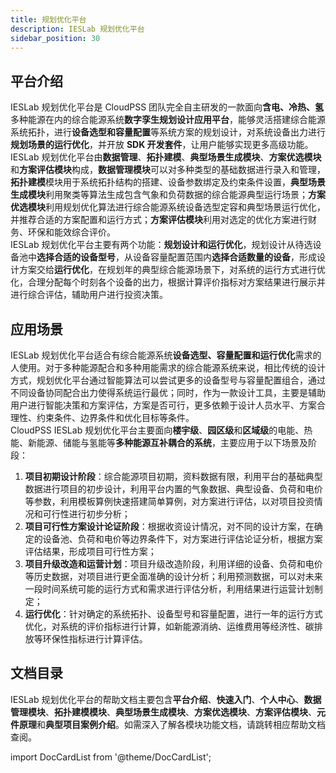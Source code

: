 ```yaml
---
title: 规划优化平台
description: IESLab 规划优化平台
sidebar_position: 30
---
```


## 平台介绍

IESLab 规划优化平台是 CloudPSS 团队完全自主研发的一款面向**含电、冷热、氢**多种能源在内的综合能源系统**数字孪生规划设计应用平台**，能够灵活搭建综合能源系统拓扑，进行**设备选型和容量配置**等系统方案的规划设计，对系统设备出力进行**规划场景的运行优化**，并开放 **SDK 开发套件**，让用户能够实现更多高级功能。  
IESLab 规划优化平台由**数据管理**、**拓扑建模**、**典型场景生成模块**、**方案优选模块**和**方案评估模块**构成，**数据管理模块**可以对多种类型的基础数据进行录入和管理，**拓扑建模**模块用于系统拓扑结构的搭建、设备参数绑定及约束条件设置，**典型场景生成模块**利用聚类等算法生成包含气象和负荷数据的综合能源典型运行场景；**方案优选模块**利用规划优化算法进行综合能源系统设备选型定容和典型场景运行优化，并推荐合适的方案配置和运行方式；**方案评估模块**利用对选定的优化方案进行财务、环保和能效综合评价。  
IESLab 规划优化平台主要有两个功能：**规划设计和运行优化**，规划设计从待选设备池中**选择合适的设备型号**，从设备容量配置范围内**选择合适数量的设备**，形成设计方案交给**运行优化**，在规划年的典型综合能源场景下，对系统的运行方式进行优化，合理分配每个时刻各个设备的出力，根据计算评价指标对方案结果进行展示并进行综合评估，辅助用户进行投资决策。

## 应用场景

IESLab 规划优化平台适合有综合能源系统**设备选型、容量配置和运行优化**需求的人使用。对于多种能源配合和多种用能需求的综合能源系统来说，相比传统的设计方式，规划优化平台通过智能算法可以尝试更多的设备型号与容量配置组合，通过不同设备协同配合出力使得系统运行最优；同时，作为一款设计工具，主要是辅助用户进行智能决策和方案评估，方案是否可行，更多依赖于设计人员水平、方案合理性、约束条件、边界条件和优化目标等条件。  
CloudPSS IESLab 规划优化平台主要面向**楼宇级**、**园区级**和**区域级**的电能、热能、新能源、储能与氢能等**多种能源互补耦合的系统**，主要应用于以下场景及阶段：
1. **项目初期设计阶段**：综合能源项目初期，资料数据有限，利用平台的基础典型数据进行项目的初步设计，利用平台内置的气象数据、典型设备、负荷和电价等参数，利用模板算例快速搭建简单算例，对方案进行评估，以对项目投资情况和可行性进行初步分析；
2. **项目可行性方案设计论证阶段**：根据收资设计情况，对不同的设计方案，在确定的设备池、负荷和电价等边界条件下，对方案进行评估论证分析，根据方案评估结果，形成项目可行性方案；
3. **项目升级改造和运营计划**：项目升级改造阶段，利用详细的设备、负荷和电价等历史数据，对项目进行更全面准确的设计分析；利用预测数据，可以对未来一段时间系统可能的运行方式和需求进行评估分析，利用结果进行运营计划制定； 
4. **运行优化**：针对确定的系统拓扑、设备型号和容量配置，进行一年的运行方式优化，对系统的评价指标进行计算，如新能源消纳、运维费用等经济性、碳排放等环保性指标进行计算评估。

## 文档目录
IESLab 规划优化平台的帮助文档主要包含**平台介绍**、**快速入门**、**个人中心**、**数据管理模块**、**拓扑建模模块**、**典型场景生成模块**、**方案优选模块**、**方案评估模块**、**元件原理**和**典型项目案例介绍**。如需深入了解各模块功能文档，请跳转相应帮助文档查阅。


import DocCardList from '@theme/DocCardList';

<DocCardList />